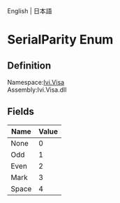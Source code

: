 English | 日本語

# SerialParity Enum

## Definition
Namespace:[Ivi.Visa](../Visa.md)<BR>
Assembly:Ivi.Visa.dll

## Fields

|Name|Value|
|---|---|
|None|0|
|Odd|1|
|Even|2|
|Mark|3|
|Space|4|
